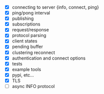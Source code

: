 
- [X] connecting to server {info, connect, ping}
- [X] ping/pong interval
- [X] publishing
- [X] subscriptions
- [X] request/response
- [X] protocol parsing
- [X] client states
- [X] pending buffer
- [X] clustering reconnect
- [X] authentication and connect options
- [X] tests
- [X] example tools
- [X] pypi, etc...
- [X] TLS
- [ ] async INFO protocol
